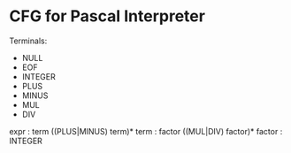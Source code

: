 # CFG for Pascal Interpreter

Terminals:
* NULL
* EOF
* INTEGER
* PLUS
* MINUS
* MUL
* DIV

expr   : term ((PLUS|MINUS) term)*
term   : factor ((MUL|DIV) factor)*
factor : INTEGER